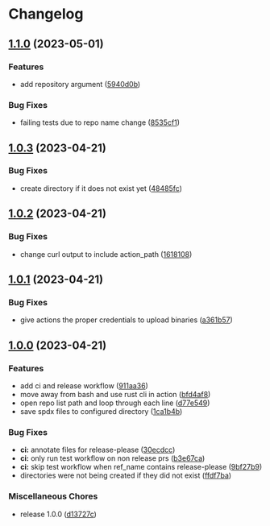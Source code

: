 # Changelog

## [1.1.0](https://github.com/Brend-Smits/github-sbom-generator-action/compare/v1.0.3...v1.1.0) (2023-05-01)


### Features

* add repository argument ([5940d0b](https://github.com/Brend-Smits/github-sbom-generator-action/commit/5940d0ba814e6d8bfb4fdc71915e77bfbf723d6d))


### Bug Fixes

* failing tests due to repo name change ([8535cf1](https://github.com/Brend-Smits/github-sbom-generator-action/commit/8535cf1dcaf668a88df9ead5748458e17d3f3c21))

## [1.0.3](https://github.com/Brend-Smits/github-sbom-generator-action/compare/v1.0.2...v1.0.3) (2023-04-21)


### Bug Fixes

* create directory if it does not exist yet ([48485fc](https://github.com/Brend-Smits/github-sbom-generator-action/commit/48485fc6471072ef9d9c0e997112b5b5e5f8d03f))

## [1.0.2](https://github.com/Brend-Smits/github-sbom-generator-action/compare/v1.0.1...v1.0.2) (2023-04-21)


### Bug Fixes

* change curl output to include action_path ([1618108](https://github.com/Brend-Smits/github-sbom-generator-action/commit/16181083d523d338e8394f4cd84e0ec81dcd1c69))

## [1.0.1](https://github.com/Brend-Smits/retrieve-github-sbom-action/compare/v1.0.0...v1.0.1) (2023-04-21)


### Bug Fixes

* give actions the proper credentials to upload binaries ([a361b57](https://github.com/Brend-Smits/retrieve-github-sbom-action/commit/a361b5714fdcf9eff4fe4098d9071c0229c9b600))

## [1.0.0](https://github.com/Brend-Smits/retrieve-github-sbom-action/compare/v0.1.0...v1.0.0) (2023-04-21)


### Features

* add ci and release workflow ([911aa36](https://github.com/Brend-Smits/retrieve-github-sbom-action/commit/911aa36252e48eae38e942d75b1d63afbef35d44))
* move away from bash and use rust cli in action ([bfd4af8](https://github.com/Brend-Smits/retrieve-github-sbom-action/commit/bfd4af80ea2a6676a0fed5340cc254b8ee47f5e0))
* open repo list path and loop through each line ([d77e549](https://github.com/Brend-Smits/retrieve-github-sbom-action/commit/d77e549cb58dadfc6a51238e229cb99d001c2a9a))
* save spdx files to configured directory ([1ca1b4b](https://github.com/Brend-Smits/retrieve-github-sbom-action/commit/1ca1b4b437a233a94d62c83f985575007768a3c3))


### Bug Fixes

* **ci:** annotate files for release-please ([30ecdcc](https://github.com/Brend-Smits/retrieve-github-sbom-action/commit/30ecdcca05a5bdfc5f279171defdc4014854673d))
* **ci:** only run test workflow on non release prs ([b3e67ca](https://github.com/Brend-Smits/retrieve-github-sbom-action/commit/b3e67ca70f1476fd587a3b8fd5ec6facdbd56fd8))
* **ci:** skip test workflow when ref_name contains release-please ([9bf27b9](https://github.com/Brend-Smits/retrieve-github-sbom-action/commit/9bf27b91c451bbab32e6fcd316899d1758e4e5e6))
* directories were not being created if they did not exist ([ffdf7ba](https://github.com/Brend-Smits/retrieve-github-sbom-action/commit/ffdf7ba8c7deae02bf2da2cd29f0704d794f9ca0))


### Miscellaneous Chores

* release 1.0.0 ([d13727c](https://github.com/Brend-Smits/retrieve-github-sbom-action/commit/d13727c82c76a025bd36016f20be6c27c8284f77))
